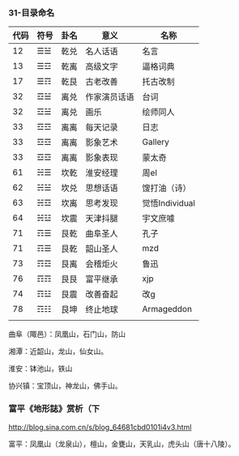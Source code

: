 ### 31-目录命名
代码|符号|卦名|意义|名称
---|---|---|---|---
12|☰☱|乾兑|名人话语|名言
13|☰☲|乾离|高级文字|逼格词典
17|☰☶|乾艮|古老改善|托古改制
32|☲☱|离兑|作家演员话语|台词
32|☲☱|离兑|画乐|绘师同人
33|☲☲|离离|每天记录|日志
33|☲☲|离离|影象艺术|Gallery
33|☲☲|离离|影象表现|蒙太奇
61|☵☰|坎乾|淮安经理|周el
62|☵☱|坎兑|思想话语|馊打油（诗）
63|☵☲|坎离|思考发现|觉悟Individual
64|☵☳|坎震|天津抖腿|宇文庶噱
71|☶☰|艮乾|曲阜圣人|孔子
71|☶☰|艮乾|韶山圣人|mzd
73|☶☲|艮离|会稽炬火|鲁迅
76|☶☶|艮艮|富平继承|xjp
74|☶☳|艮震|改善奋起|改g
78|☶☷|艮坤|终止地球|Armageddon
||||

曲阜（陬邑）：凤凰山，石门山，防山

湘潭：近韶山，龙山，仙女山。

淮安：钵池山，铁山

协兴镇：宝顶山，神龙山，佛手山。
### 富平《地形誌》赏析（下
http://blog.sina.com.cn/s/blog_64681cbd0101i4v3.html

富平：凤凰山（龙泉山），檀山，金甕山，天乳山，虎头山（唐十八陵）。
